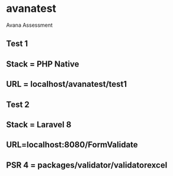 # avanatest
Avana Assessment

## Test 1 
## Stack = PHP Native
## URL = localhost/avanatest/test1

## Test 2
## Stack = Laravel 8
## URL=localhost:8080/FormValidate
## PSR 4 = packages/validator/validatorexcel